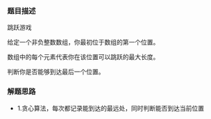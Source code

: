 ### 题目描述
跳跃游戏

给定一个非负整数数组，你最初位于数组的第一个位置。

数组中的每个元素代表你在该位置可以跳跃的最大长度。

判断你是否能够到达最后一个位置。

### 解题思路
- 1.贪心算法，每次都记录能到达的最远处，同时判断能否到达当前位置
